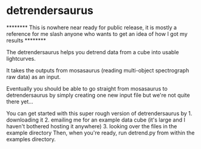 # detrendersaurus

******** This is nowhere near ready for public release, it is mostly a reference for me slash anyone who wants to get an idea of how I got my results ********

The detrendersaurus helps you detrend data from a cube into usable lightcurves.

It takes the outputs from mosasaurus (reading multi-object spectrograph raw data) as an input.

Eventually you should be able to go straight from mosasaurus to detrendersaurus by simply creating one new input file but we're not quite there yet...

You can get started with this super rough version of detrendersaurus by 
    1. downloading it 
    2. emailing me for an example data cube (it's large and I haven't bothered hosting it anywhere)
    3. looking over the files in the example directory
Then, when you're ready, run detrend.py from within the examples directory. 
